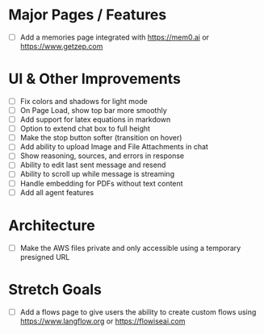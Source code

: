 # Major Pages / Features

- [ ] Add a memories page integrated with https://mem0.ai or https://www.getzep.com

# UI & Other Improvements

- [ ] Fix colors and shadows for light mode
- [ ] On Page Load, show top bar more smoothly
- [ ] Add support for latex equations in markdown
- [ ] Option to extend chat box to full height
- [ ] Make the stop button softer (transition on hover)
- [ ] Add ability to upload Image and File Attachments in chat
- [ ] Show reasoning, sources, and errors in response
- [ ] Ability to edit last sent message and resend
- [ ] Ability to scroll up while message is streaming
- [ ] Handle embedding for PDFs without text content
- [ ] Add all agent features

# Architecture

- [ ] Make the AWS files private and only accessible using a temporary presigned URL

# Stretch Goals

- [ ] Add a flows page to give users the ability to create custom flows using https://www.langflow.org or https://flowiseai.com
